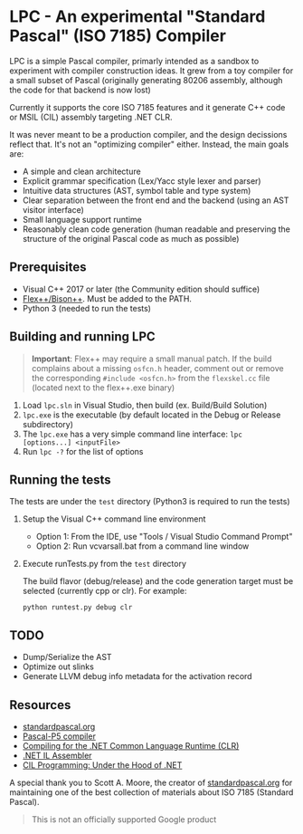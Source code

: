 
# LPC - An experimental "Standard Pascal" (ISO 7185) Compiler #

LPC is a simple Pascal compiler, primarly intended as a sandbox to 
experiment with compiler construction ideas. It grew from a toy compiler for a small
subset of Pascal (originally generating 80206 assembly, although the code for that backend
is now lost)

Currently it supports the core ISO 7185 features and it generate C++ code or MSIL (CIL)
assembly targeting .NET CLR. 

It was never meant to be a production compiler, and the design decissions reflect that.
It's not an "optimizing compiler" either. Instead, the main goals are:

* A simple and clean architecture
* Explicit grammar specification (Lex/Yacc style lexer and parser)
* Intuitive data structures (AST, symbol table and type system)
* Clear separation between the front end and the backend (using an AST visitor interface)
* Small language support runtime
* Reasonably clean code generation (human readable and preserving the structure of the
  original Pascal code as much as possible)

## Prerequisites ##

* Visual C++ 2017 or later (the Community edition should suffice)
* [Flex++/Bison++](http://www.kohsuke.org/flex++bison++). Must be added to the PATH.
* Python 3 (needed to run the tests)

## Building and running LPC ##

> **Important**: Flex++ may require a small manual patch. If the build complains about
> a missing `osfcn.h` header, comment out or remove the corresponding `#include <osfcn.h>`
> from the `flexskel.cc` file (located next to the flex++.exe binary)

1. Load `lpc.sln` in Visual Studio, then build (ex. Build/Build Solution)
2. `lpc.exe` is the executable (by default located in the Debug or Release subdirectory)
3. The `lpc.exe` has a very simple command line interface: `lpc [options...] <inputFile>`
4. Run `lpc -?` for the list of options

## Running the tests ##

The tests are under the `test` directory (Python3 is required to run the tests)

1. Setup the Visual C++ command line environment

    - Option 1: From the IDE, use "Tools / Visual Studio Command Prompt"
    - Option 2: Run vcvarsall.bat from a command line window

2.  Execute runTests.py from the `test` directory

    The build flavor (debug/release) and the code generation target must be selected
    (currently cpp or clr). For example:

    `python runtest.py debug clr`

## TODO ##

- Dump/Serialize the AST
- Optimize out slinks
- Generate LLVM debug info metadata for the activation record

## Resources ##

* [standardpascal.org](http://www.standardpascal.org)
* [Pascal-P5 compiler](https://sourceforge.net/projects/pascalp5)
* [Compiling for the .NET Common Language Runtime (CLR)](https://www.amazon.com/Compiling-NET-Common-Language-Runtime/dp/0130622966)
* [.NET IL Assembler](https://www.amazon.com/NET-Assembler-Serge-Lidin/dp/1430267615)
* [CIL Programming: Under the Hood of .NET](https://www.amazon.com/CIL-Programming-Under-Hood-NET/dp/1590590414)

A special thank you to Scott A. Moore, the creator of 
[standardpascal.org](http://www.standardpascal.org) for maintaining one of the best
collection of materials about ISO 7185 (Standard Pascal).

 > This is not an officially supported Google product
